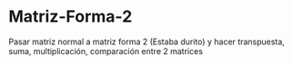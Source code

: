 # Matriz-Forma-2
Pasar matriz normal a matriz forma 2 (Estaba durito) y hacer transpuesta, suma, multiplicación, comparación entre 2 matrices
